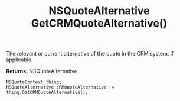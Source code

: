 ﻿---
uid: crmscript_ref_NSQuoteContext_GetCRMQuoteAlternative
title: NSQuoteAlternative GetCRMQuoteAlternative()
intellisense: NSQuoteContext.GetCRMQuoteAlternative
keywords: NSQuoteContext, GetCRMQuoteAlternative
so.topic: reference
---

The relevant or current alternative of the quote in the CRM system, if applicable.

**Returns:** NSQuoteAlternative


```crmscript
NSQuoteContext thing;
NSQuoteAlternative cRMQuoteAlternative  = thing.GetCRMQuoteAlternative();
```


